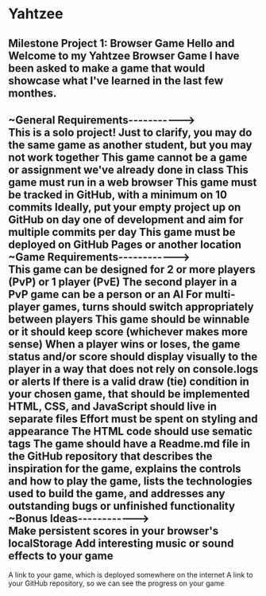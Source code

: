 # Yahtzee

Milestone Project 1: Browser Game
Hello and Welcome to my Yahtzee Browser Game
I have been asked to make a game that would showcase what I've learned in the last few monthes.
</br>
<Requirements>
  -----------
~General Requirements-----------></br>
  This is a solo project!
  Just to clarify, you may do the same game as another student, but you may not work together
  This game cannot be a game or assignment we've already done in class
  This game must run in a web browser
  This game must be tracked in GitHub, with a minimum on 10 commits
  Ideally, put your empty project up on GitHub on day one of development and aim for multiple commits per day
  This game must be deployed on GitHub Pages or another location
~Game Requirements------------></br>
  This game can be designed for 2 or more players (PvP) or 1 player (PvE)
    The second player in a PvP game can be a person or an AI
    For multi-player games, turns should switch appropriately between players
  This game should be winnable or it should keep score (whichever makes more sense)
  When a player wins or loses, the game status and/or score should display visually to the player in a way that does not rely on console.logs or alerts
  If there is a valid draw (tie) condition in your chosen game, that should be implemented
  HTML, CSS, and JavaScript should live in separate files
  Effort must be spent on styling and appearance
  The HTML code should use sematic tags
  The game should have a Readme.md file in the GitHub repository that describes the inspiration for the game, explains the controls and how to play the game, lists the       technologies used to build the game, and addresses any outstanding bugs or unfinished functionality
~Bonus Ideas------------></br>
  Make persistent scores in your browser's localStorage
  Add interesting music or sound effects to your game
<Deliverables></br>
  -----------
  A link to your game, which is deployed somewhere on the internet
  A link to your GitHub repository, so we can see the progress on your game
